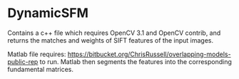 # DynamicSFM

Contains a c++ file which requires OpenCV 3.1 and OpenCV contrib, and returns the matches and weights of SIFT features of the input images.

Matlab file requires: https://bitbucket.org/ChrisRussell/overlapping-models-public-rep to run. Matlab then segments the features into the corresponding fundamental matrices.

